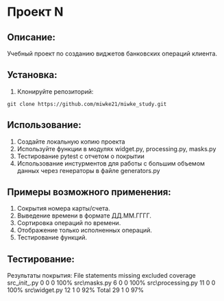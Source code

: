 # Проект N

## Описание:

Учебный проект по созданию виджетов банковских операций клиента.

## Установка:

1. Клонируйте репозиторий:
```
git clone https://github.com/miwke21/miwke_study.git
```

## Использование:

1. Создайте локальную копию проекта
2. Используйте функции в модулях widget.py, processing.py, masks.py
3. Тестирование pytest с отчетом о покрытии
4. Использование инстурментов для работы с большим объемом данных через генераторы в файле generators.py

## Примеры возможного применения:

1. Сокрытия номера карты/счета.
2. Выведение времени в формате ДД.ММ.ГГГГ.
3. Сортировка операций по времени.
4. Отображение только исполненных операций.
5. Тестирование функций.

## Тестирование:

Результаты покрытия:
File	statements	missing	excluded	coverage
src\__init__.py	0	0	0	100%
src\masks.py	6	0	0	100%
src\processing.py	11	0	0	100%
src\widget.py	12	1	0	92%
Total	29	1	0	97%